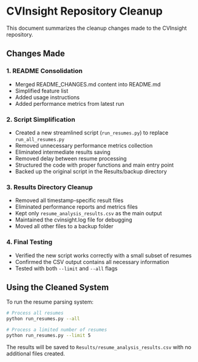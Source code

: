 # CVInsight Repository Cleanup

This document summarizes the cleanup changes made to the CVInsight repository.

## Changes Made

### 1. README Consolidation
- Merged README_CHANGES.md content into README.md
- Simplified feature list
- Added usage instructions
- Added performance metrics from latest run

### 2. Script Simplification
- Created a new streamlined script (`run_resumes.py`) to replace `run_all_resumes.py`
- Removed unnecessary performance metrics collection
- Eliminated intermediate results saving
- Removed delay between resume processing
- Structured the code with proper functions and main entry point
- Backed up the original script in the Results/backup directory

### 3. Results Directory Cleanup
- Removed all timestamp-specific result files
- Eliminated performance reports and metrics files
- Kept only `resume_analysis_results.csv` as the main output
- Maintained the cvinsight.log file for debugging
- Moved all other files to a backup folder

### 4. Final Testing
- Verified the new script works correctly with a small subset of resumes
- Confirmed the CSV output contains all necessary information
- Tested with both `--limit` and `--all` flags

## Using the Cleaned System

To run the resume parsing system:

```bash
# Process all resumes
python run_resumes.py --all

# Process a limited number of resumes
python run_resumes.py --limit 5
```

The results will be saved to `Results/resume_analysis_results.csv` with no additional files created.
